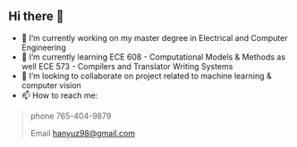 ## Hi there 👋
- 🔭 I’m currently working on my master degree in Electrical and Computer Engineering
- 🌱 I’m currently learning ECE 608 - Computational Models & Methods as well ECE 573 - Compilers and Translator Writing Systems
- 👯 I’m looking to collaborate on project related to machine learning & computer vision
- 📫 How to reach me:
>phone 765-404-9879 
>
>Email hanyuz98@gmail.com
<!--
**zhu741/zhu741** is a ✨ _special_ ✨ repository because its `README.md` (this file) appears on your GitHub profile.

Here are some ideas to get you started:

- 🔭 I’m currently working on my master degree in Electrical and Computer Engineering
- 🌱 I’m currently learning ECE 608 - Computational Models & Methods as well ECE 573 - Compilers and Translator Writing Systems
- 👯 I’m looking to collaborate on project related to machine learning & computer vision
- 🤔 I’m looking for help with ...
- 💬 Ask me about ...
- 📫 How to reach me: phone 765-404-9879 Email hanyuz98@gmail.com
- 😄 Pronouns: he/his
- ⚡ Fun fact: ...
-->

